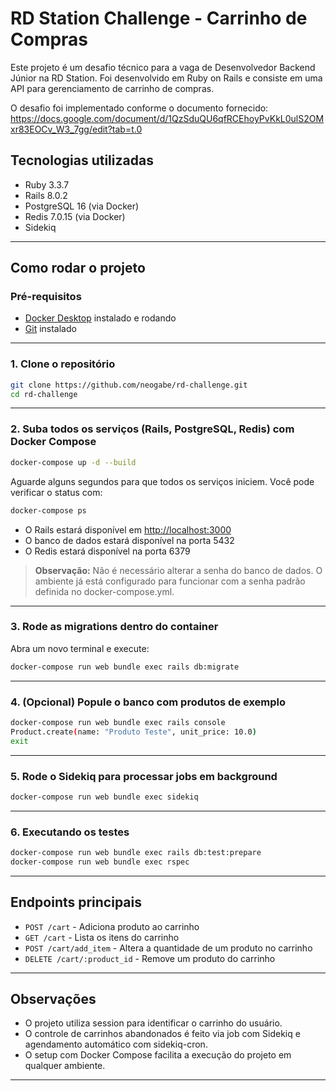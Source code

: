 # RD Station Challenge - Carrinho de Compras

Este projeto é um desafio técnico para a vaga de Desenvolvedor Backend Júnior na RD Station. Foi desenvolvido em Ruby on Rails e consiste em uma API para gerenciamento de carrinho de compras.

O desafio foi implementado conforme o documento fornecido:
https://docs.google.com/document/d/1QzSduQU6qfRCEhoyPvKkL0ulS2OMxr83EOCv_W3_7gg/edit?tab=t.0

## Tecnologias utilizadas

- Ruby 3.3.7
- Rails 8.0.2
- PostgreSQL 16 (via Docker)
- Redis 7.0.15 (via Docker)
- Sidekiq

---

## Como rodar o projeto

### Pré-requisitos

- [Docker Desktop](https://www.docker.com/products/docker-desktop/) instalado e rodando
- [Git](https://git-scm.com/) instalado

---

### 1. Clone o repositório

```bash
git clone https://github.com/neogabe/rd-challenge.git
cd rd-challenge
```

---

### 2. Suba todos os serviços (Rails, PostgreSQL, Redis) com Docker Compose

```bash
docker-compose up -d --build
```

Aguarde alguns segundos para que todos os serviços iniciem. Você pode verificar o status com:

```bash
docker-compose ps
```

- O Rails estará disponível em [http://localhost:3000](http://localhost:3000)
- O banco de dados estará disponível na porta 5432
- O Redis estará disponível na porta 6379

> **Observação:** Não é necessário alterar a senha do banco de dados. O ambiente já está configurado para funcionar com a senha padrão definida no docker-compose.yml.

---

### 3. Rode as migrations dentro do container

Abra um novo terminal e execute:

```bash
docker-compose run web bundle exec rails db:migrate
```

---

### 4. (Opcional) Popule o banco com produtos de exemplo

```bash
docker-compose run web bundle exec rails console
Product.create(name: "Produto Teste", unit_price: 10.0)
exit
```

---

### 5. Rode o Sidekiq para processar jobs em background

```bash
docker-compose run web bundle exec sidekiq
```

---

### 6. Executando os testes

```bash
docker-compose run web bundle exec rails db:test:prepare
docker-compose run web bundle exec rspec
```

---

## Endpoints principais

- `POST /cart` - Adiciona produto ao carrinho
- `GET /cart` - Lista os itens do carrinho
- `POST /cart/add_item` - Altera a quantidade de um produto no carrinho
- `DELETE /cart/:product_id` - Remove um produto do carrinho

---

## Observações

- O projeto utiliza session para identificar o carrinho do usuário.
- O controle de carrinhos abandonados é feito via job com Sidekiq e agendamento automático com sidekiq-cron.
- O setup com Docker Compose facilita a execução do projeto em qualquer ambiente.

---
